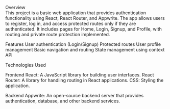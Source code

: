Overview  
This project is a basic web application that provides authentication functionality using React, React Router, and Appwrite. The app allows users to register, log in, and access protected routes only if they are authenticated. It includes pages for Home, Login, Signup, and Profile, with routing and private route protection implemented.

Features
User authentication (Login/Signup)
Protected routes
User profile management
Basic navigation and routing
State management using context API


Technologies Used

Frontend
React: A JavaScript library for building user interfaces.
React Router: A library for handling routing in React applications.
CSS: Styling the application.


Backend
Appwrite: An open-source backend server that provides authentication, database, and other backend services.
